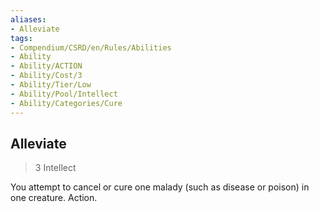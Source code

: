 ```yaml
---
aliases:
- Alleviate
tags:
- Compendium/CSRD/en/Rules/Abilities
- Ability
- Ability/ACTION
- Ability/Cost/3
- Ability/Tier/Low
- Ability/Pool/Intellect
- Ability/Categories/Cure
---
```


  
## Alleviate  
>3  Intellect  
  
You attempt to cancel or cure one malady (such as disease or poison) in one creature. Action.